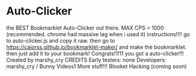 # Auto-Clicker
the BEST Bookmarklet Auto-Clicker out there. MAX CPS = 1000 (recommended. chrome had massive lag when i used it)
instructions!!!!
go to auto-clicker.js and copy it raw.
then go to https://caiorss.github.io/bookmarklet-maker/ and make the bookmarklet. 
then just add it to your bookmark!
Congrats!1!11 you got a auto-clicker!!!
Created by marshy_cry
CREDITS
Early testers: none
Developers: marshy_cry / Bunny Videos1
More stuff!!!
Blooket Hacking (coming soon)
